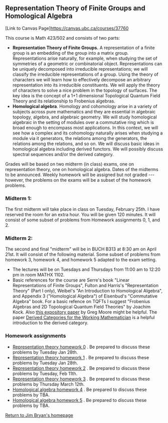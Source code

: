## Representation Theory of Finite Groups and Homological Algebra

[Link to Canvas Page]https://canvas.ubc.ca/courses/37760

This course is Math 423/502 and consists of two parts:

  * **Representation Theory of Finite Groups.** A representation of a finite group is an embedding of the group into a matrix group. Representations arise naturally, for example, when studying the set of symmetries of a geometric or combinatorial object. Representations can be uniquely decomposed into irreducible representations; we will classify the irreducible representations of a group. Using the theory of characters we will learn how to effectively decompose an arbitrary representation into its irreducible constituents. We will apply the theory of characters to solve a nice problem in the topology of surfaces. The key idea is the concept of a 1+1 dimensional Topological Quantum Field Theory and its relationship to Frobenius algebras.
  * **Homological algebra**. Homology and cohomology arise in a variety of subjects across pure mathematics and they are essential in  algebraic topology, algebra, and algebraic geometry. We will study homological algebraic in the setting of modules over a commutative ring which is broad enough to encompass most applications. In this context, we will see how a complex and its cohomology naturally arises when studying a module via it generators, the relations among the generators, the relations among the relations, and so on. We will discuss basic ideas in homological algebra including derived functors. We will possibly discuss spectral sequences and/or the derived category.

Grades will be based on two midterm (in class) exams, one on representation theory, one on homological algebra. Dates of the midterms to be announced. Weekly homework will be assigned but not graded --- however, the problems on the exams will be a subset of the homework problems. 

### Midterm 1:
The first midterm will take place in class on Tuesday, February 25th. I have reserved the room for an extra hour. You will be given 120 minutes. It will consist of some subset of problems from Homework assignments 0, 1, and 2. 
  
### Midterm 2:
The second and final "midterm" will be in BUCH B313 at 8:30 am on April 21st. It will consist of the following material. Some subset of problems from homework 3, homework 4, and homework 5 adapted to the exam setting.

  * The lectures will be on Tuesdays and Thursdays from 11:00 am to 12:20 pm in room MATHX 1102.
  * Basic references for the course are Serre's book "Linear Representations of Finite Groups", Fulton and Harris's "Representation Theory" (Part I only), Weibel's "An Introduction to Homological Algebra", and Appendix 3 ("Homological Algebra") of Eisenbud's "Commutative Algebra" book. For a basic refence on TQFTs I suggest "Frobenius Algebras and 2D Topological Quantum Field Theories" by Joachim Kock. Also [this expository paper](http://www.physics.rutgers.edu/~gmoore/695Fall2015/TopologicalFieldTheory.pdf) by Greg Moore might be helpful. The paper [Derived Categories for the Working Mathematician](https://arxiv.org/abs/math/0001045) is a helpful introduction to the derived category. 

  
### Homework assignments

  * [Representation theory homework 0](https://jbryanvancouver.github.io/math-423-502/HW0.pdf) . Be prepared to discuss these problems by Tuesday Jan 28th. 
  * [Representation theory homework 1](https://jbryanvancouver.github.io/math-423-502/homework.pdf) . Be prepared to discuss these problems by Tuesday Jan 28th. 
  * [Representation theory homework 2](https://jbryanvancouver.github.io/math-423-502/homework2.pdf) . Be prepared to discuss these problems by Tuesday, Feb 11th. 
  * [Representation theory homework 3](https://jbryanvancouver.github.io/math-423-502/homework3.pdf) . Be prepared to discuss these problems by Thursday March 12th. 
  * [Homological algebra homework 4](https://jbryanvancouver.github.io/math-423-502/HW4.pdf) . Be prepared to discuss these problems by TBA. 
  * [Homological algebra homework 5](https://jbryanvancouver.github.io/math-423-502/HW5.pdf) . Be prepared to discuss these problems by TBA.
 
  [Return to Jim Bryan's homepage](https://www.math.ubc.ca/~jbryan)
